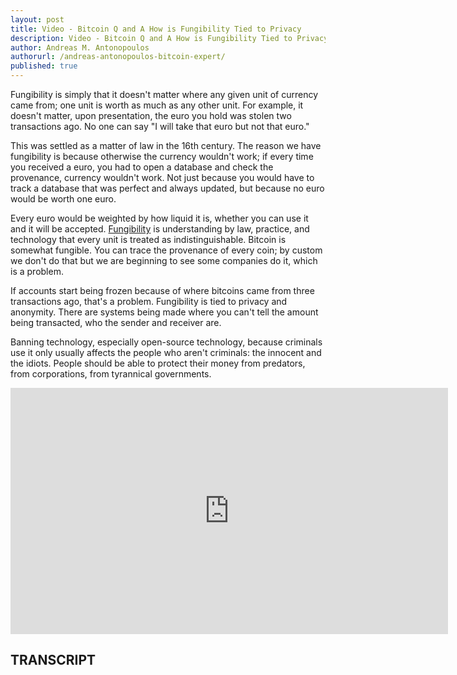 ```yaml
---
layout: post
title: Video - Bitcoin Q and A How is Fungibility Tied to Privacy
description: Video - Bitcoin Q and A How is Fungibility Tied to Privacy
author: Andreas M. Antonopoulos
authorurl: /andreas-antonopoulos-bitcoin-expert/
published: true
---
```


<p>Fungibility is simply that it doesn't matter where any given unit of currency came from; one unit is worth as much as any other unit. For example, it doesn't matter, upon presentation, the euro you hold was stolen two transactions ago. No one can say "I will take that euro but not that euro." </p>

<p>This was settled as a matter of law in the 16th century. The reason we have fungibility is because otherwise the currency wouldn't work; if every time you received a euro, you had to open a database and check the provenance, currency wouldn't work. Not just because you would have to track a database that was perfect and always updated, but because no euro would be worth one euro.</p>

<p>Every euro would be weighted by how liquid it is, whether you can use it and it will be accepted. <a href="/how-to-store-bitcoin-USB-stick/">Fungibility</a> is understanding by law, practice, and technology that every unit is treated as indistinguishable. Bitcoin is somewhat fungible. You can trace the provenance of every coin; by custom we don't do that but we are beginning to see some companies do it, which is a problem. </p>

<p>If accounts start being frozen because of where bitcoins came from three transactions ago, that's a problem. Fungibility is tied to privacy and anonymity. There are systems being made where you can't tell the amount being transacted, who the sender and receiver are. </p>

<p>Banning technology, especially open-source technology, because criminals use it only usually affects the people who aren't criminals: the innocent and the idiots. People should be able to protect their money from predators, from corporations, from tyrannical governments.</p>


<center><iframe width="700" height="394" src="https://www.youtube.com/embed/VuI-8EwqIS8?list=PLPQwGV1aLnTsHvzevl9BAUlfsfwFfU7aP" frameborder="0" allowfullscreen></iframe></center>

<h2>TRANSCRIPT</h2>
